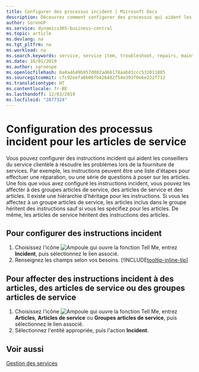 ```yaml
---
title: Configurer des processus incident | Microsoft Docs
description: Découvrez comment configurer des processus qui aident les conseillers du service clientèle à identifier et à résoudre les problèmes liés aux articles de service.
author: SorenGP
ms.service: dynamics365-business-central
ms.topic: article
ms.devlang: na
ms.tgt_pltfrm: na
ms.workload: na
ms.search.keywords: service, service item, troubleshoot, repairs, maintenance
ms.date: 10/01/2019
ms.author: sgroespe
ms.openlocfilehash: 6a0a4b49b957d082ad66178aabd1ccc532011885
ms.sourcegitcommit: cfc92eefa8b06fb426482f54e393f0e6e222f712
ms.translationtype: HT
ms.contentlocale: fr-BE
ms.lasthandoff: 12/03/2019
ms.locfileid: "2877324"
---
```

# <a name="setting-up-troubleshooting-for-service-items"></a>Configuration des processus incident pour les articles de service
Vous pouvez configurer des instructions incident qui aident les conseillers du service clientèle à résoudre les problèmes lors de la fourniture de services. Par exemple, les instructions peuvent être une liste d'étapes pour effectuer une réparation, ou une série de questions à poser sur les articles. Une fois que vous avez configuré les instructions incident, vous pouvez les affecter à des groupes articles de service, des articles de service et des articles. Il existe une hiérarchie d'héritage pour les instructions. Si vous les affectez à un groupe articles de service, les articles inclus dans le groupe héritent des instructions sauf si vous les spécifiez pour les articles. De même, les articles de service héritent des instructions des articles.  

## <a name="to-set-up-troubleshooting-guidelines"></a>Pour configurer des instructions incident
1. Choisissez l'icône ![Ampoule qui ouvre la fonction Tell Me](media/ui-search/search_small.png "Dites-moi ce que vous voulez faire"), entrez **Incident**, puis sélectionnez le lien associé.  
2. Renseignez les champs selon vos besoins. [!INCLUDE[tooltip-inline-tip](includes/tooltip-inline-tip_md.md)]  

## <a name="to-assign-troubleshooting-guidelines-to-items-service-items-or-service-item-groups"></a>Pour affecter des instructions incident à des articles, des articles de service ou des groupes articles de service
1. Choisissez l'icône ![Ampoule qui ouvre la fonction Tell Me](media/ui-search/search_small.png "Dites-moi ce que vous voulez faire"), entrez **Articles**, **Articles de service** ou **Groupes articles de service**, puis sélectionnez le lien associé.  
2. Sélectionnez l'entité appropriée, puis l'action **Incident**.  

## <a name="see-also"></a>Voir aussi
[Gestion des services](service-service.md)